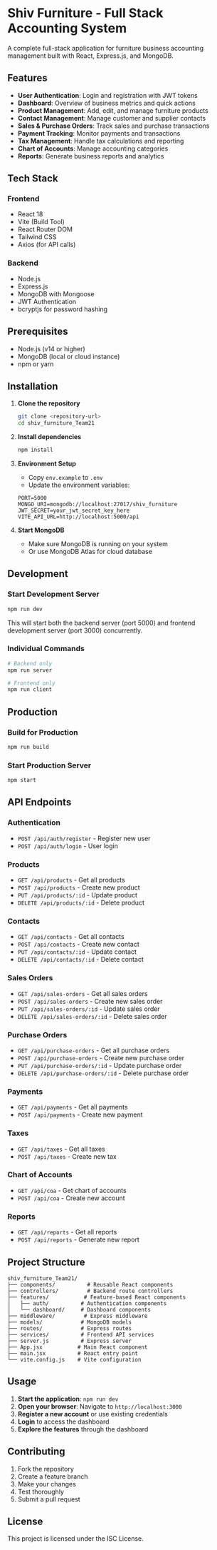 # Shiv Furniture - Full Stack Accounting System

A complete full-stack application for furniture business accounting management built with React, Express.js, and MongoDB.

## Features

- **User Authentication**: Login and registration with JWT tokens
- **Dashboard**: Overview of business metrics and quick actions
- **Product Management**: Add, edit, and manage furniture products
- **Contact Management**: Manage customer and supplier contacts
- **Sales & Purchase Orders**: Track sales and purchase transactions
- **Payment Tracking**: Monitor payments and transactions
- **Tax Management**: Handle tax calculations and reporting
- **Chart of Accounts**: Manage accounting categories
- **Reports**: Generate business reports and analytics

## Tech Stack

### Frontend
- React 18
- Vite (Build Tool)
- React Router DOM
- Tailwind CSS
- Axios (for API calls)

### Backend
- Node.js
- Express.js
- MongoDB with Mongoose
- JWT Authentication
- bcryptjs for password hashing

## Prerequisites

- Node.js (v14 or higher)
- MongoDB (local or cloud instance)
- npm or yarn

## Installation

1. **Clone the repository**
   ```bash
   git clone <repository-url>
   cd shiv_furniture_Team21
   ```

2. **Install dependencies**
   ```bash
   npm install
   ```

3. **Environment Setup**
   - Copy `env.example` to `.env`
   - Update the environment variables:
   ```env
   PORT=5000
   MONGO_URI=mongodb://localhost:27017/shiv_furniture
   JWT_SECRET=your_jwt_secret_key_here
   VITE_API_URL=http://localhost:5000/api
   ```

4. **Start MongoDB**
   - Make sure MongoDB is running on your system
   - Or use MongoDB Atlas for cloud database

## Development

### Start Development Server
```bash
npm run dev
```
This will start both the backend server (port 5000) and frontend development server (port 3000) concurrently.

### Individual Commands
```bash
# Backend only
npm run server

# Frontend only
npm run client
```

## Production

### Build for Production
```bash
npm run build
```

### Start Production Server
```bash
npm start
```

## API Endpoints

### Authentication
- `POST /api/auth/register` - Register new user
- `POST /api/auth/login` - User login

### Products
- `GET /api/products` - Get all products
- `POST /api/products` - Create new product
- `PUT /api/products/:id` - Update product
- `DELETE /api/products/:id` - Delete product

### Contacts
- `GET /api/contacts` - Get all contacts
- `POST /api/contacts` - Create new contact
- `PUT /api/contacts/:id` - Update contact
- `DELETE /api/contacts/:id` - Delete contact

### Sales Orders
- `GET /api/sales-orders` - Get all sales orders
- `POST /api/sales-orders` - Create new sales order
- `PUT /api/sales-orders/:id` - Update sales order
- `DELETE /api/sales-orders/:id` - Delete sales order

### Purchase Orders
- `GET /api/purchase-orders` - Get all purchase orders
- `POST /api/purchase-orders` - Create new purchase order
- `PUT /api/purchase-orders/:id` - Update purchase order
- `DELETE /api/purchase-orders/:id` - Delete purchase order

### Payments
- `GET /api/payments` - Get all payments
- `POST /api/payments` - Create new payment

### Taxes
- `GET /api/taxes` - Get all taxes
- `POST /api/taxes` - Create new tax

### Chart of Accounts
- `GET /api/coa` - Get chart of accounts
- `POST /api/coa` - Create new account

### Reports
- `GET /api/reports` - Get all reports
- `POST /api/reports` - Generate new report

## Project Structure

```
shiv_furniture_Team21/
├── components/          # Reusable React components
├── controllers/         # Backend route controllers
├── features/           # Feature-based React components
│   ├── auth/          # Authentication components
│   └── dashboard/     # Dashboard components
├── middleware/         # Express middleware
├── models/            # MongoDB models
├── routes/            # Express routes
├── services/          # Frontend API services
├── server.js          # Express server
├── App.jsx           # Main React component
├── main.jsx          # React entry point
└── vite.config.js    # Vite configuration
```

## Usage

1. **Start the application**: `npm run dev`
2. **Open your browser**: Navigate to `http://localhost:3000`
3. **Register a new account** or use existing credentials
4. **Login** to access the dashboard
5. **Explore the features** through the dashboard

## Contributing

1. Fork the repository
2. Create a feature branch
3. Make your changes
4. Test thoroughly
5. Submit a pull request

## License

This project is licensed under the ISC License.

